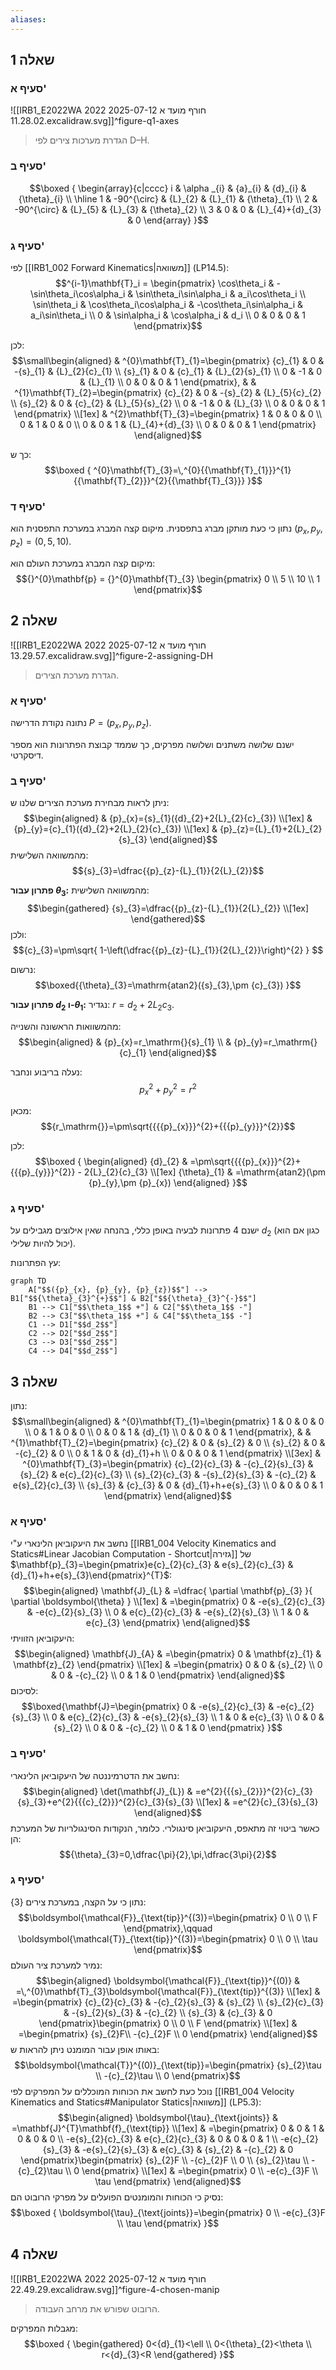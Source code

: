 ```yaml
---
aliases:
---
```

## שאלה 1

### סעיף א'
![[IRB1_E2022WA 2022 חורף מועד א 2025-07-12 11.28.02.excalidraw.svg]]^figure-q1-axes
>הגדרת מערכות צירים לפי D–H.

### סעיף ב'
$$\boxed {
\begin{array}{c|cccc}
i & \alpha _{i} & {a}_{i} & {d}_{i} & {\theta}_{i} \\
\hline 1 & -90^{\circ} & {L}_{2} & {L}_{1} & {\theta}_{1} \\
2 & -90^{\circ}  & {L}_{5} & {L}_{3} & {\theta}_{2} \\
3 & 0 & 0 & {L}_{4}+{d}_{3} & 0
\end{array}
 }$$

### סעיף ג'
לפי [[IRB1_002 Forward Kinematics|משוואה]] $\text{(LP14.5)}$:
$$^{i-1}\mathbf{T}_i = \begin{pmatrix}
\cos\theta_i & -\sin\theta_i\cos\alpha_i & \sin\theta_i\sin\alpha_i & a_i\cos\theta_i \\
\sin\theta_i & \cos\theta_i\cos\alpha_i & -\cos\theta_i\sin\alpha_i & a_i\sin\theta_i \\
0 & \sin\alpha_i & \cos\alpha_i & d_i \\
0 & 0 & 0 & 1
\end{pmatrix}$$


לכן:
$$\small\begin{aligned}
 & ^{0}\mathbf{T}_{1}=\begin{pmatrix}
{c}_{1} & 0 & -{s}_{1} & {L}_{2}{c}_{1} \\
{s}_{1} & 0 & {c}_{1} & {L}_{2}{s}_{1} \\
0 & -1 & 0 & {L}_{1} \\
0 & 0 & 0 & 1
\end{pmatrix}, &  & ^{1}\mathbf{T}_{2}=\begin{pmatrix}
{c}_{2} & 0 & -{s}_{2} & {L}_{5}{c}_{2} \\
{s}_{2} & 0 & {c}_{2} & {L}_{5}{s}_{2} \\
0 & -1 & 0 & {L}_{3} \\
0 & 0 & 0 & 1
\end{pmatrix} \\[1ex]
 & ^{2}\mathbf{T}_{3}=\begin{pmatrix}
1 & 0 & 0 & 0 \\
0 & 1 & 0 & 0 \\
0 & 0 & 1 & {L}_{4}+{d}_{3} \\
0 & 0 & 0 & 1
\end{pmatrix}
\end{aligned}$$

כך ש:
$$\boxed {
^{0}\mathbf{T}_{3}=\,^{0}{{\mathbf{T}_{1}}}^{1}{{\mathbf{T}_{2}}}^{2}{{\mathbf{T}_{3}}}
 }$$

### סעיף ד'

נתון כי כעת מותקן מברג בתפסנית. מיקום קצה המברג במערכת התפסנית הוא $({p}_{x},{p}_{y},{p}_{z}) = (0,5,10)$.

מיקום קצה המברג במערכת העולם הוא:
$${}^{0}\mathbf{p} = {}^{0}\mathbf{T}_{3} \begin{pmatrix} 0 \\ 5 \\ 10 \\ 1 \end{pmatrix}$$

## שאלה 2
![[IRB1_E2022WA 2022 חורף מועד א 2025-07-12 13.29.57.excalidraw.svg]]^figure-2-assigning-DH
>הגדרת מערכת הצירים.

### סעיף א'
נתונה נקודת הדרישה $P=({p}_{x},{p}_{y},{p}_{z})$.

ישנם שלושה משתנים ושלושה מפרקים, כך שממד קבוצת הפתרונות הוא מספר דיסקרטי.

### סעיף ב'
ניתן לראות מבחירת מערכת הצירים שלנו ש:
$$\begin{aligned}
 & {p}_{x}={s}_{1}({d}_{2}+2{L}_{2}{c}_{3}) \\[1ex]
 & {p}_{y}={c}_{1}({d}_{2}+2{L}_{2}{c}_{3}) \\[1ex]
 & {p}_{z}={L}_{1}+2{L}_{2}{s}_{3}
\end{aligned}$$
מהמשוואה השלישית:
$${s}_{3}=\dfrac{{p}_{z}-{L}_{1}}{2{L}_{2}}$$

**פתרון עבור ${\theta}_{3}$:**
מהמשוואה השלישית:
$$\begin{gathered}
{s}_{3}=\dfrac{{p}_{z}-{L}_{1}}{2{L}_{2}} \\[1ex]
\end{gathered}$$
ולכן:
$${c}_{3}=\pm\sqrt{ 1-\left(\dfrac{{p}_{z}-{L}_{1}}{2{L}_{2}}\right)^{2} } $$

נרשום:
$$\boxed{{\theta}_{3}=\mathrm{atan2}({s}_{3},\pm {c}_{3}) }$$

**פתרון עבור ${d}_{2}$ ו-${\theta}_{1}$:**
נגדיר: $r_\mathrm{} = {d}_{2}+2{L}_{2}{c}_{3}$.

מהמשוואות הראשונה והשנייה:
$$\begin{aligned}
 & {p}_{x}=r_\mathrm{}{s}_{1} \\
 & {p}_{y}=r_\mathrm{}{c}_{1}
\end{aligned}$$

נעלה בריבוע ונחבר:
$${{{p}_{x}}}^{2}+{{{p}_{y}}}^{2}={r}^{2}$$

מכאן:
$${r_\mathrm{}}=\pm\sqrt{{{{p}_{x}}}^{2}+{{{p}_{y}}}^{2}}$$

לכן:
$$\boxed {
\begin{aligned}
{d}_{2} & =\pm\sqrt{{{{p}_{x}}}^{2}+{{{p}_{y}}}^{2}} - 2{L}_{2}{c}_{3} \\[1ex]
{\theta}_{1} & =\mathrm{atan2}(\pm {p}_{y},\pm {p}_{x})
\end{aligned}
 }$$

### סעיף ג'

ישנם 4 פתרונות לבעיה באופן כללי, בהנחה שאין אילוצים מגבילים על ${d}_{2}$ (כגון אם הוא יכול להיות שלילי).

עץ הפתרונות:

```mermaid
graph TD
    A["$$({p}_{x}, {p}_{y}, {p}_{z})$$"] --> B1["$${\theta}_{3}^{+}$$"] & B2["$${\theta}_{3}^{-}$$"]
    B1 --> C1["$$\theta_1$$ +"] & C2["$$\theta_1$$ -"]
    B2 --> C3["$$\theta_1$$ +"] & C4["$$\theta_1$$ -"]
    C1 --> D1["$$d_2$$"]
    C2 --> D2["$$d_2$$"]
    C3 --> D3["$$d_2$$"]
    C4 --> D4["$$d_2$$"]
```


## שאלה 3
נתון:
$$\small\begin{aligned}
 & ^{0}\mathbf{T}_{1}=\begin{pmatrix}
1 & 0 & 0 & 0 \\
0 & 1 & 0 & 0 \\
0 & 0 & 1 & {d}_{1} \\
0 & 0 & 0 & 1
\end{pmatrix}, &  & ^{1}\mathbf{T}_{2}=\begin{pmatrix}
{c}_{2} & 0 & {s}_{2} & 0 \\
{s}_{2} & 0 & -{c}_{2} & 0 \\
0 & 1 & 0 & {d}_{1}+h \\
0 & 0 & 0 & 1
\end{pmatrix} \\[3ex]
 & ^{0}\mathbf{T}_{3}=\begin{pmatrix}
{c}_{2}{c}_{3} & -{c}_{2}{s}_{3} & {s}_{2} & e{c}_{2}{c}_{3} \\
{s}_{2}{c}_{3} & -{s}_{2}{s}_{3} & -{c}_{2} & e{s}_{2}{c}_{3} \\
{s}_{3} & {c}_{3} & 0 & {d}_{1}+h+e{s}_{3} \\
0 & 0 & 0 & 1
\end{pmatrix}
\end{aligned}$$
### סעיף א'
נחשב את היעקוביאן הלינארי ע"י [[IRB1_004 Velocity Kinematics and Statics#Linear Jacobian Computation - Shortcut|גזירה]] של $\mathbf{p}_{3}=\begin{pmatrix}e{c}_{2}{c}_{3} & e{s}_{2}{c}_{3} & {d}_{1}+h+e{s}_{3}\end{pmatrix}^{T}$:
$$\begin{aligned}
\mathbf{J}_{L} & =\dfrac{ \partial \mathbf{p}_{3} }{ \partial \boldsymbol{\theta} }  \\[1ex]
 & =\begin{pmatrix}
0 & -e{s}_{2}{c}_{3} & -e{c}_{2}{s}_{3} \\
0 & e{c}_{2}{c}_{3} & -e{s}_{2}{s}_{3} \\
1 & 0 & e{c}_{3}
\end{pmatrix}
\end{aligned}$$
היעקוביאן הזוויתי:
$$\begin{aligned}
\mathbf{J}_{A} & =\begin{pmatrix}
0 & \mathbf{z}_{1} & \mathbf{z}_{2}
\end{pmatrix} \\[1ex]
 & =\begin{pmatrix}
0 & 0 & {s}_{2} \\
0 & 0 & -{c}_{2} \\
0 & 1 & 0
\end{pmatrix}
\end{aligned}$$
לסיכום:
$$\boxed{\mathbf{J}=\begin{pmatrix}
0 & -e{s}_{2}{c}_{3} & -e{c}_{2}{s}_{3} \\
0 & e{c}_{2}{c}_{3} & -e{s}_{2}{s}_{3} \\
1 & 0 & e{c}_{3} \\
0 & 0 & {s}_{2} \\
0 & 0 & -{c}_{2} \\
0 & 1 & 0
\end{pmatrix} }$$

### סעיף ב'
נחשב את הדטרמיננטה של היעקוביאן הלינארי:
$$\begin{aligned}
\det(\mathbf{J}_{L}) & =e^{2}{{{s}_{2}}}^{2}{c}_{3}{s}_{3}+e^{2}{{{c}_{2}}}^{2}{c}_{3}{s}_{3} \\[1ex]
 & =e^{2}{c}_{3}{s}_{3}
\end{aligned}$$
כאשר ביטוי זה מתאפס, היעקוביאן סינגולרי. כלומר, הנקודות הסינגולריות של המערכת הן:
$${\theta}_{3}=0,\dfrac{\pi}{2},\pi,\dfrac{3\pi}{2}$$
### סעיף ג'
נתון כי על הקצה, במערכת צירים $\{ 3 \}$:
$$\boldsymbol{\mathcal{F}}_{\text{tip}}^{(3)}=\begin{pmatrix}
0 \\
0 \\
F
\end{pmatrix},\qquad \boldsymbol{\mathcal{T}}_{\text{tip}}^{(3)}=\begin{pmatrix}
0 \\
0 \\
\tau
\end{pmatrix}$$
נמיר למערכת ציר העולם:
$$\begin{aligned}
\boldsymbol{\mathcal{F}}_{\text{tip}}^{(0)} & =\,^{0}\mathbf{T}_{3}\boldsymbol{\mathcal{F}}_{\text{tip}}^{(3)} \\[1ex]
 & =\begin{pmatrix}
{c}_{2}{c}_{3} & -{c}_{2}{s}_{3} & {s}_{2} \\
{s}_{2}{c}_{3} & -{s}_{2}{s}_{3} & -{c}_{2} \\
{s}_{3} & {c}_{3} & 0
\end{pmatrix}\begin{pmatrix}
0 \\
0 \\
F
\end{pmatrix} \\[1ex]
 & =\begin{pmatrix}
{s}_{2}F\\
-{c}_{2}F \\
0
\end{pmatrix}
\end{aligned}$$
באותו אופן עבור המומנט ניתן להראות ש:
$$\boldsymbol{\mathcal{T}}^{(0)}_{\text{tip}}=\begin{pmatrix}
{s}_{2}\tau \\
-{c}_{2}\tau \\
0
\end{pmatrix}$$
נוכל כעת לחשב את הכוחות המוכללים על המפרקים לפי [[IRB1_004 Velocity Kinematics and Statics#Manipulator Statics|משוואה]] $\text{(LP5.3)}$:
$$\begin{aligned}
\boldsymbol{\tau}_{\text{joints}} & =\mathbf{J}^{T}\mathbf{f}_{\text{tip}} \\[1ex]
 & =\begin{pmatrix}
0 & 0 & 1 & 0 & 0 & 0 \\
-e{s}_{2}{c}_{3} & e{c}_{2}{c}_{3} & 0 & 0 & 0 & 1 \\
-e{c}_{2}{s}_{3} & -e{s}_{2}{s}_{3} & e{c}_{3} & {s}_{2} & -{c}_{2} & 0
\end{pmatrix}\begin{pmatrix}
{s}_{2}F \\
-{c}_{2}F \\
0 \\
{s}_{2}\tau \\
-{c}_{2}\tau \\
0
\end{pmatrix} \\[1ex]
 & =\begin{pmatrix}
0 \\
-e{c}_{3}F \\
\tau
\end{pmatrix}
\end{aligned}$$
נסיק כי הכוחות והמומנטים הפועלים על מפרקי הרובוט הם:
$$\boxed {
\boldsymbol{\tau}_{\text{joints}}=\begin{pmatrix}
0 \\
-e{c}_{3}F \\
\tau
\end{pmatrix}
 }$$

## שאלה 4
![[IRB1_E2022WA 2022 חורף מועד א 2025-07-12 22.49.29.excalidraw.svg]]^figure-4-chosen-manip
>הרובוט שפורש את מרחב העבודה.

מגבלות המפרקים:
$$\boxed {
\begin{gathered}
0<{d}_{1}<\ell \\
0<{\theta}_{2}<\theta \\
r<{d}_{3}<R
\end{gathered}
 }$$